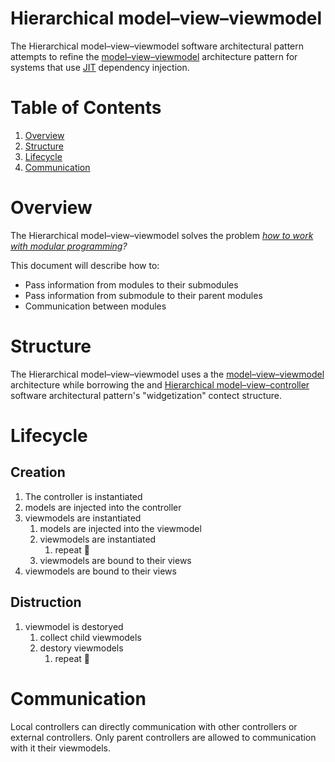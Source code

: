 # Hierarchical model–view–viewmodel

The Hierarchical model–view–viewmodel software architectural pattern attempts to refine the [model–view–viewmodel](https://en.wikipedia.org/wiki/Model%E2%80%93view%E2%80%93viewmodel) architecture pattern for systems that use [JIT](https://en.wikipedia.org/wiki/Just-in-time_compilation) dependency injection.

# Table of Contents

1. [Overview](#overview)
1. [Structure](#structure)
1. [Lifecycle](#lifecycle)
1. [Communication](#communication)

# Overview

The Hierarchical model–view–viewmodel solves the problem *[how to work with modular programming](https://en.wikipedia.org/wiki/Modular_programming)?*

This document will describe how to:

- Pass information from modules to their submodules
- Pass information from submodule to their parent modules
- Communication between modules

# Structure

The Hierarchical model–view–viewmodel uses a the [model–view–viewmodel](https://en.wikipedia.org/wiki/Model%E2%80%93view%E2%80%93viewmodel) architecture while borrowing the and [Hierarchical model–view–controller](https://en.wikipedia.org/wiki/Hierarchical_model–view–controller) software architectural pattern's "widgetization" contect structure.

# Lifecycle

## Creation

1. The controller is instantiated
1. models are injected into the controller
1. viewmodels are instantiated
    1. models are injected into the viewmodel
    1. viewmodels are instantiated
        1. repeat 🔁
    1. viewmodels are bound to their views
1. viewmodels are bound to their views

## Distruction

1. viewmodel is destoryed
    1. collect child viewmodels
    1. destory viewmodels
        1. repeat 🔁

# Communication

Local controllers can directly communication with other controllers or external controllers. Only parent controllers are allowed to communication with it their viewmodels.
